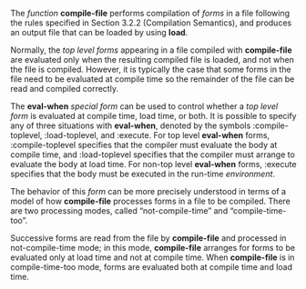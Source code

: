  



The *function* **compile-file** performs compilation of *forms* in a file following the rules specified in Section 3.2.2 (Compilation Semantics), and produces an output file that can be loaded by using **load**. 



Normally, the *top level forms* appearing in a file compiled with **compile-file** are evaluated only when the resulting compiled file is loaded, and not when the file is compiled. However, it is typically the case that some forms in the file need to be evaluated at compile time so the remainder of the file can be read and compiled correctly.  







The **eval-when** *special form* can be used to control whether a *top level form* is evaluated at compile time, load time, or both. It is possible to specify any of three situations with **eval-when**, denoted by the symbols :compile-toplevel, :load-toplevel, and :execute. For top level **eval-when** forms, :compile-toplevel specifies that the compiler must evaluate the body at compile time, and :load-toplevel specifies that the compiler must arrange to evaluate the body at load time. For non-top level **eval-when** forms, :execute specifies that the body must be executed in the run-time *environment*. 



The behavior of this *form* can be more precisely understood in terms of a model of how **compile-file** processes forms in a file to be compiled. There are two processing modes, called “not-compile-time” and “compile-time-too”. 



Successive forms are read from the file by **compile-file** and processed in not-compile-time mode; in this mode, **compile-file** arranges for forms to be evaluated only at load time and not at compile time. When **compile-file** is in compile-time-too mode, forms are evaluated both at compile time and load time. 



